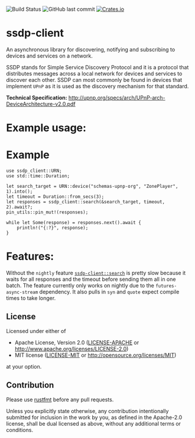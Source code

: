 ![Build Status](https://github.com/jjakobh/ssdp-client/workflows/CI/badge.svg)
![GitHub last commit](https://img.shields.io/github/last-commit/jjakobh/ssdp-client.svg)
[![Crates.io](https://img.shields.io/crates/v/ssdp-client.svg)](https://crates.io/crates/ssdp-client)

ssdp-client
=======
An asynchronous library for discovering, notifying and subscribing to devices and services on a network.

SSDP stands for Simple Service Discovery Protocol and it is a protocol that
distributes messages across a local network for devices and services to
discover each other. SSDP can most commonly be found in devices that implement
`UPnP` as it is used as the discovery mechanism for that standard.

**Technical Specification:**
http://upnp.org/specs/arch/UPnP-arch-DeviceArchitecture-v2.0.pdf

# Example usage:

# Example
```rust,norun
use ssdp_client::URN;
use std::time::Duration;

let search_target = URN::device("schemas-upnp-org", "ZonePlayer", 1).into();
let timeout = Duration::from_secs(3);
let responses = ssdp_client::search(&search_target, timeout, 2).await?;
pin_utils::pin_mut!(responses);

while let Some(response) = responses.next().await {
    println!("{:?}", response);
}
```

# Features:
Without the `nightly` feature [`ssdp-client::search`](fn.search.html) is pretty slow
because it waits for all responses and the timeout before sending them all in one batch.
The feature currently only works on nightly due to the `futures-async-stream` dependency.
It also pulls in `syn` and `quote` expect compile times to take longer.

License
-------

Licensed under either of

 * Apache License, Version 2.0 ([LICENSE-APACHE](LICENSE-APACHE) or http://www.apache.org/licenses/LICENSE-2.0)
 * MIT license ([LICENSE-MIT](LICENSE-MIT) or http://opensource.org/licenses/MIT)

at your option.

Contribution
------------

Please use [rustfmt](https://github.com/rust-lang/rustfmt) before any pull requests.

Unless you explicitly state otherwise, any contribution intentionally submitted
for inclusion in the work by you, as defined in the Apache-2.0 license, shall be dual licensed as above, without any
additional terms or conditions.
